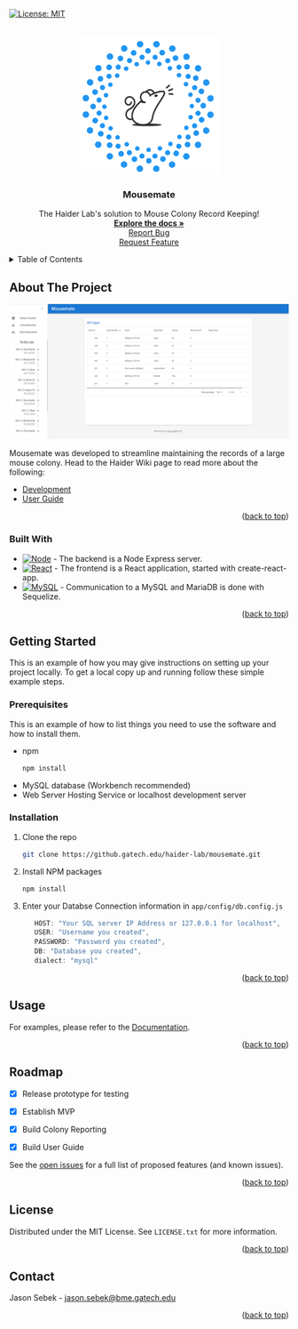 
<a name="readme-top"></a>
[![License: MIT](https://img.shields.io/badge/License-MIT-yellow.svg)](https://opensource.org/licenses/MIT)

<!-- PROJECT LOGO -->
<br />
<div align="center">
  <a href="https://mousemate.bme.gatech.edu">
    <img src="images/logo.png" alt="Logo" height="250">
  </a>

  <h3 align="center">Mousemate</h3>

  <p align="center">
    The Haider Lab's solution to Mouse Colony Record Keeping!
    <br />
    <a href="https://haiderwiki.bme.gatech.edu/index.php?title=How_to_use_Mousemate"><strong>Explore the docs »</strong></a>
    <br/>
    <a href="https://github.gatech.edu/haider-lab/mousemate/issues">Report Bug</a>
    <br/>
    <a href="https://github.gatech.edu/haider-lab/mousemate/issues">Request Feature</a>
  </p>
</div>



<!-- TABLE OF CONTENTS -->
<details>
  <summary>Table of Contents</summary>
  <ol>
    <li>
      <a href="#about-the-project">About The Project</a>
      <ul>
        <li><a href="#built-with">Built With</a></li>
      </ul>
    </li>
    <li>
      <a href="#getting-started">Getting Started</a>
      <ul>
        <li><a href="#prerequisites">Prerequisites</a></li>
        <li><a href="#installation">Installation</a></li>
      </ul>
    </li>
    <li><a href="#usage">Usage</a></li>
    <li><a href="#roadmap">Roadmap</a></li>
    <li><a href="#license">License</a></li>
    <li><a href="#contact">Contact</a></li>
  </ol>
</details>



<!-- ABOUT THE PROJECT -->
## About The Project

[![Product Name Screen Shot][product-screenshot]](https://mousemate.bme.gatech.edu/)

Mousemate was developed to streamline maintaining the records of a large mouse colony. Head to the Haider Wiki page to read more about the following:
* <a href="https://haiderwiki.bme.gatech.edu/index.php?title=Learn_Mousemate_Development">Development</a>
* <a href="https://haiderwiki.bme.gatech.edu/index.php?title=How_to_use_Mousemate">User Guide</a>


<p align="right">(<a href="#readme-top">back to top</a>)</p>



### Built With

* [![Node][Node.js]][Node-url] - The backend is a Node Express server.
* [![React][React.js]][React-url] - The frontend is a React application, started with create-react-app.
* [![MySQL][MySQL]][SQL-url] - Communication to a MySQL and MariaDB is done with Sequelize.


<p align="right">(<a href="#readme-top">back to top</a>)</p>



<!-- GETTING STARTED -->
## Getting Started

This is an example of how you may give instructions on setting up your project locally.
To get a local copy up and running follow these simple example steps.

### Prerequisites

This is an example of how to list things you need to use the software and how to install them.
* npm
  ```sh
  npm install 
  ```
* MySQL database (Workbench recommended)
* Web Server Hosting Service or localhost development server

### Installation

1. Clone the repo
   ```sh
   git clone https://github.gatech.edu/haider-lab/mousemate.git
   ```
3. Install NPM packages
   ```sh
   npm install
   ```
4. Enter your Databse Connection information in `app/config/db.config.js`
   ```js
      HOST: "Your SQL server IP Address or 127.0.0.1 for localhost",
      USER: "Username you created",
      PASSWORD: "Password you created",
      DB: "Database you created",
      dialect: "mysql"
   ```

<p align="right">(<a href="#readme-top">back to top</a>)</p>



<!-- USAGE EXAMPLES -->
## Usage

For examples, please refer to the [Documentation](https://haiderwiki.bme.gatech.edu/index.php?title=How_to_use_Mousemate).

<p align="right">(<a href="#readme-top">back to top</a>)</p>



<!-- ROADMAP -->
## Roadmap
- [x] Release prototype for testing
- [x] Establish MVP
- [x] Build Colony Reporting 
- [x] Build User Guide


See the [open issues](https://github.gatech.edu/haider-lab/mousemate/issues) for a full list of proposed features (and known issues).

<p align="right">(<a href="#readme-top">back to top</a>)</p>



<!-- LICENSE -->
## License

Distributed under the MIT License. See `LICENSE.txt` for more information.

<p align="right">(<a href="#readme-top">back to top</a>)</p>



<!-- CONTACT -->
## Contact

Jason Sebek - jason.sebek@bme.gatech.edu

<p align="right">(<a href="#readme-top">back to top</a>)</p>


<!-- MARKDOWN LINKS & IMAGES -->
<!-- https://www.markdownguide.org/basic-syntax/#reference-style-links -->

[product-screenshot]: ./images/screenshot.png
[Node.js]: https://img.shields.io/badge/Node.js-43853D?style=for-the-badge&logo=node.js&logoColor=white
[Node-url]: https://nodejs.org/en
[React.js]: https://img.shields.io/badge/React-20232A?style=for-the-badge&logo=react&logoColor=61DAFB
[React-url]: https://reactjs.org/
[MySQL]: https://img.shields.io/badge/MySQL-00000F?style=for-the-badge&logo=mysql&logoColor=white
[SQL-url]: https://www.mysql.com/
